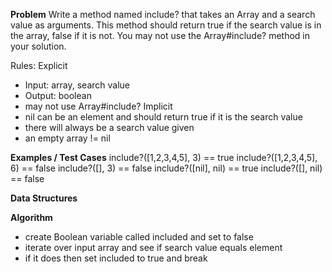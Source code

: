 **Problem**
Write a method named include? that takes an Array and a search value as arguments. This method should return true if the search value is in the array, 
false if it is not. You may not use the Array#include? method in your solution.

Rules:
Explicit
  - Input: array, search value
  - Output: boolean
  - may not use Array#include?
Implicit
  - nil can be an element and should return true if it is the search value
  - there will always be a search value given
  - an empty array != nil


**Examples / Test Cases**
include?([1,2,3,4,5], 3) == true
include?([1,2,3,4,5], 6) == false
include?([], 3) == false
include?([nil], nil) == true
include?([], nil) == false

**Data Structures**


**Algorithm**
- create Boolean variable called included and set to false
- iterate over input array and see if search value equals element
- if it does then set included to true and break